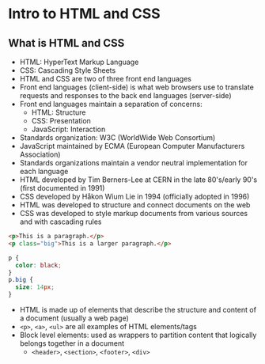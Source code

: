 # Intro to HTML and CSS

## What is HTML and CSS

- HTML: HyperText Markup Language
- CSS: Cascading Style Sheets
- HTML and CSS are two of three front end languages
- Front end languages (client-side) is what web browsers use to translate requests and responses to the back end languages (server-side)
- Front end languages maintain a separation of concerns:
  - HTML: Structure
  - CSS: Presentation
  - JavaScript: Interaction
- Standards organization: W3C (WorldWide Web Consortium)
- JavaScript maintained by ECMA (European Computer Manufacturers Association)
- Standards organizations maintain a vendor neutral implementation for each language
- HTML developed by Tim Berners-Lee at CERN in the late 80's/early 90's (first documented in 1991)
- CSS developed by Håkon Wium Lie in 1994 (officially adopted in 1996)
- HTML was developed to structure and connect documents on the web
- CSS was developed to style markup documents from various sources and with cascading rules

```html
<p>This is a paragraph.</p>
<p class="big">This is a larger paragraph.</p>
```

```css
p {
  color: black;
}
p.big {
  size: 14px;
}
```
- HTML is made up of elements that describe the structure and content of a document (usually a web page)
- `<p>`, `<a>`, `<ul>` are all examples of HTML elements/tags
- Block level elements: used as wrappers to partition content that logically belongs together in a document
  - `<header>`, `<section>`, `<footer>`, `<div>`